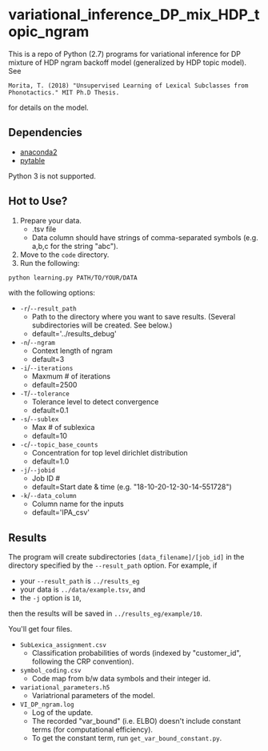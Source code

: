 # variational_inference_DP_mix_HDP_topic_ngram
This is a repo of Python (2.7) programs for variational inference for DP mixture of HDP ngram backoff model (generalized by HDP topic model).
See

	Morita, T. (2018) "Unsupervised Learning of Lexical Subclasses from Phonotactics." MIT Ph.D Thesis.

for details on the model.

## Dependencies

- [anaconda2](https://www.anaconda.com/download/)
- [pytable](https://www.pytables.org/usersguide/installation.html)

Python 3 is not supported.

## Hot to Use?

1. Prepare your data.
	- .tsv file
	- Data column should have strings of comma-separated symbols (e.g. a,b,c for the string "abc").
2. Move to the `code` directory.
2. Run the following:
```bash
python learning.py PATH/TO/YOUR/DATA
```
with the following options:

- `-r`/`--result_path`
	- Path to the directory where you want to save results. (Several subdirectories will be created. See below.)
	- default='../results_debug'
- `-n`/`--ngram`
	- Context length of ngram
	- default=3
- `-i`/`--iterations`
	- Maxmum # of iterations
	- default=2500
- `-T`/`--tolerance`
	- Tolerance level to detect convergence
	- default=0.1
- `-s`/`--sublex`
	- Max # of sublexica
	- default=10
- `-c`/`--topic_base_counts`
	- Concentration for top level dirichlet distribution
	- default=1.0
- `-j`/`--jobid`
	- Job ID #
	- default=Start date & time (e.g. "18-10-20-12-30-14-551728")
- `-k`/`--data_column`
	- Column name for the inputs
	- default='IPA_csv'

## Results

The program will create subdirectories `[data_filename]/[job_id]` in the directory specified by the `--result_path` option.
For example, if

- your `--result_path` is `../results_eg`
- your data is `../data/example.tsv`, and
- the `-j` option is `10`,

then the results will be saved in `../results_eg/example/10`.

You'll get four files.
- `SubLexica_assignment.csv`
	- Classification probabilities of words (indexed by "customer_id", following the CRP convention).
- `symbol_coding.csv`
	- Code map from b/w data symbols and their integer id.
- `variational_parameters.h5`
	- Variatrional parameters of the model.
- `VI_DP_ngram.log`
	- Log of the update.
	- The recorded "var_bound" (i.e. ELBO) doesn't include constant terms (for computational efficiency).
	- To get the constant term, run `get_var_bound_constant.py`.
